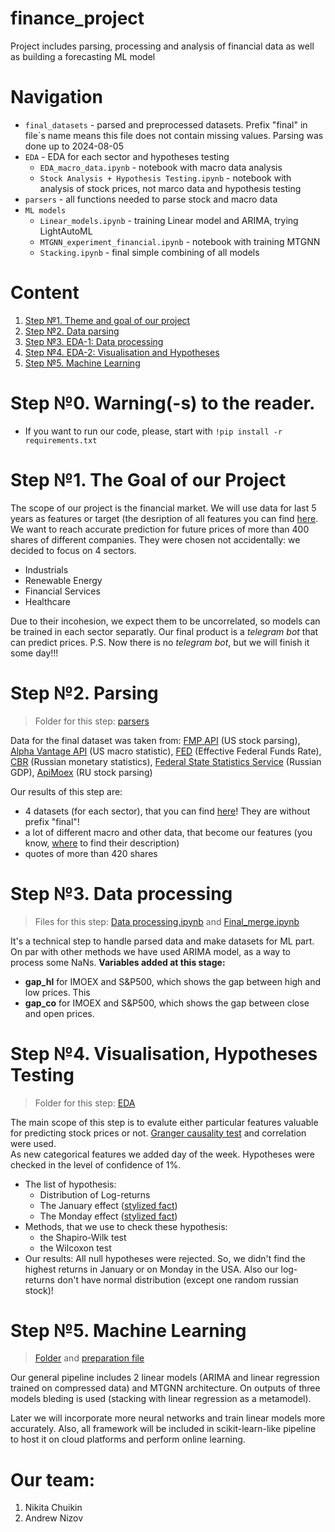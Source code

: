 # finance_project
Project includes parsing, processing and analysis of financial data as well as building a forecasting ML model

# Navigation

- `final_datasets` - parsed and preprocessed datasets. Prefix "final" in file`s name means this file does not contain missing values. Parsing was done up to 2024-08-05
- `EDA` - EDA for each sector and hypotheses testing
  - `EDA_macro_data.ipynb` - notebook with macro data analysis
  - `Stock Analysis + Hypothesis Testing.ipynb` - notebook with analysis of stock prices, not marco data and hypothesis testing
- `parsers` - all functions needed to parse stock and macro data
- `ML models`
  - `Linear_models.ipynb` - training Linear model and ARIMA, trying LightAutoML
  - `MTGNN_experiment_financial.ipynb` - notebook with training MTGNN
  - `Stacking.ipynb` - final simple combining of all models

# Content
1) [Step №1. Theme and goal of our project](#the-goal-of-our-project)
2) [Step №2. Data parsing](#parsing)
3) [Step №3. EDA-1: Data processing](#data-processing)
4) [Step №4. EDA-2: Visualisation and Hypotheses](#visualisation)
5) [Step №5. Machine Learning](#machine-learning)

# Step №0. Warning(-s) to the reader.
* If you want to run our code, please, start with `!pip install -r requirements.txt`
   
# Step №1. The Goal of our Project
The scope of our project is the financial market. We will use data for last 5 years as features or target (the desription of all features you can find [here](https://github.com/AnalyseOptimize/finance_project/blob/main/Data%20processing.ipynb). We want to reach accurate prediction for future prices of more than 400 shares of different companies. They were chosen not accidentally: we decided to focus on 4 sectors.
* Industrials
* Renewable Energy
* Financial Services
* Healthcare

Due to their incohesion, we expect them to be uncorrelated, so models can be trained in each sector separatly. Our final product is a _telegram bot_ that can predict prices. 
P.S. Now there is no _telegram bot_, but we will finish it some day!!!

# Step №2. Parsing
> Folder for this step: [parsers](https://github.com/AnalyseOptimize/finance_project/tree/main/parsers)

Data for the final dataset was taken from: [FMP API](https://site.financialmodelingprep.com/developer/docs) (US stock parsing), [Alpha Vantage API](https://www.alphavantage.co/) (US macro statistic), [FED](https://www.newyorkfed.org/markets/reference-rates/effr) (Effective Federal Funds Rate), [CBR](https://www.cbr.ru/statistics/) (Russian monetary statistics), [Federal State Statistics Service](https://eng.rosstat.gov.ru/) (Russian GDP), [ApiMoex](https://pypi.org/project/apimoex/) (RU stock parsing)

Our results of this step are:
* 4 datasets (for each sector), that you can find [here](https://github.com/AnalyseOptimize/finance_project/tree/main/final_datasets)! They are without prefix "final"!
* a lot of different macro and other data, that become our features (you know, [where](https://github.com/AnalyseOptimize/finance_project/blob/main/Data%20processing.ipynb) to find their description)
* quotes of more than 420 shares

# Step №3. Data processing
> Files for this step: [Data processing.ipynb](https://github.com/AnalyseOptimize/finance_project/blob/main/Data%20processing.ipynb) and [Final_merge.ipynb](https://github.com/AnalyseOptimize/finance_project/blob/main/Final_merge.ipynb)

It's a technical step to handle parsed data and make datasets for ML part. On par with other methods we have used ARIMA model, as a way to process some NaNs.
**Variables added at this stage:**
* **gap_hl** for IMOEX and S&P500, which shows the gap between high and low prices. This
* **gap_co** for IMOEX and S&P500, which shows the gap between close and open prices.

# Step №4. Visualisation, Hypotheses Testing
> Folder for this step: [EDA](https://github.com/AnalyseOptimize/finance_project/tree/main/EDA)

The main scope of this step is to evalute either particular features valuable for predicting stock prices or not. [Granger causality test](https://en.wikipedia.org/wiki/Granger_causality) and correlation were used.  
As new categorical features we added day of the week.
Hypotheses were checked in the level of confidence of 1%.
* The list of hypothesis:
     * Distribution of Log-returns
     * The January effect ([stylized fact](http://www.cs.ucl.ac.uk/fileadmin/UCL-CS/images/Research_Student_Information/RN_11_01.pdf))
     * The Monday effect ([stylized fact](http://www.cs.ucl.ac.uk/fileadmin/UCL-CS/images/Research_Student_Information/RN_11_01.pdf))
* Methods, that we use to check these hypothesis:
     * the Shapiro-Wilk test
     * the Wilcoxon test
* Our results:
  All null hypotheses were rejected. So, we didn't find the highest returns in January or on Monday in the USA. Also our log-returns don't have normal distribution (except one random russian stock)!

# Step №5. Machine Learning
> [Folder](https://github.com/AnalyseOptimize/finance_project/tree/main/ML%20models) and [preparation file](https://github.com/AnalyseOptimize/finance_project/blob/main/Make_train_dataset.ipynb)

Our general pipeline includes 2 linear models (ARIMA and linear regression trained on compressed data) and MTGNN architecture. On outputs of three models bleding is used (stacking with linear regression as a metamodel).

Later we will incorporate more neural networks and train linear models more accurately. Also, all framework will be included in scikit-learn-like pipeline to host it on cloud platforms and perform online learning.


# Our team:
1) Nikita Chuikin 
2) Andrew Nizov
